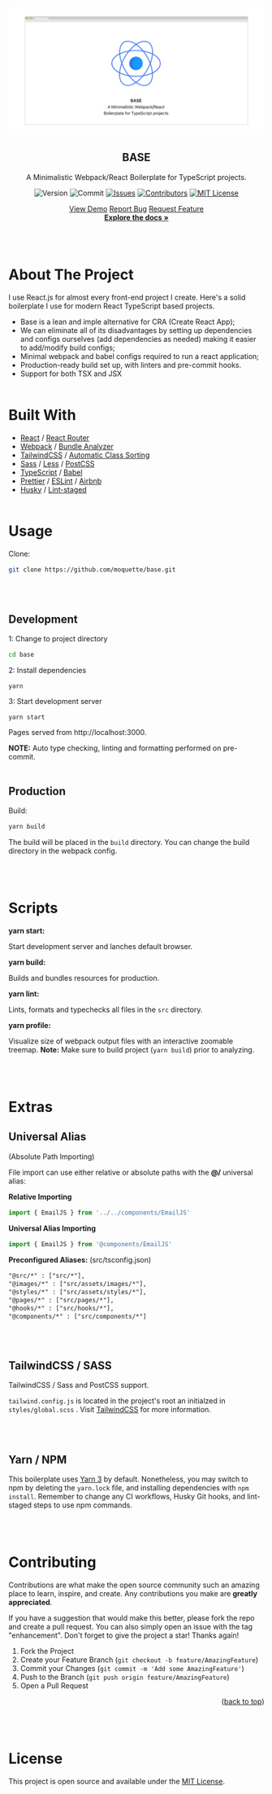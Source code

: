 <div id="top"></div>
<!--
*** Thanks for checking out this README. If you have a suggestion
*** that would make this project better, please fork the repo
*** and create a pull request or simply open an issue with the
*** tag "enhancement". Don't forget to give the project a star!
*** Thanks again! Now go create something AMAZING! :D
-->

<!-- PROJECT SCREENSHOT -->

<div align="center">

[![base][screenshot]][screenshot-url]

## BASE

  <p align="center">
    A Minimalistic Webpack/React Boilerplate for TypeScript projects.
  </p>

![Version][version-shield]
![Commit][commit-shield]
[![Issues][issues-shield]][issues-url]
[![Contributors][contributors-shield]][contributors-url]
[![MIT License][license-shield]][license-url]

  <p align="center">
    <a href="https://base.moquette.us">View Demo</a>
    <a href="https://github.com/moquette/base/issues">Report Bug</a>
    <a href="https://github.com/moquette/base/issues">Request Feature</a>
    <br />
        <a href="https://github.com/moquette/base"><strong>Explore the docs »</strong></a>
  </p>
</div>
<br/>
<br/>

# About The Project

I use React.js for almost every front-end project I create. Here's a solid boilerplate I use for modern React TypeScript based projects.

- Base is a lean and imple alternative for CRA (Create React App);
- We can eliminate all of its disadvantages by setting up dependencies and configs ourselves (add dependencies as needed) making it easier to add/modify build configs;
- Minimal webpack and babel configs required to run a react application;
- Production-ready build set up, with linters and pre-commit hooks.
- Support for both TSX and JSX
  <br/>
  <br/>

# Built With

- [React](https://reactjs.org/) / [React Router](https://reactrouter.com)
- [Webpack](https://webpack.js.org) / [Bundle Analyzer](https://github.com/webpack-contrib/webpack-bundle-analyzer/)
- [TailwindCSS](https://tailwindcss.com) / [Automatic Class Sorting](https://tailwindcss.com/blog/automatic-class-sorting-with-prettier/)
- [Sass](https://sass-lang.com/) / [Less](https://lesscss.org/) / [PostCSS](https://postcss.org/)
- [TypeScript](https://www.typescriptlang.org) / [Babel](https://babeljs.io/)
- [Prettier](https://prettier.io) / [ESLint](http://eslint.org) / [Airbnb](https://github.com/airbnb/javascript)
- [Husky](https://typicode.github.io/husky/#/) / [Lint-staged](https://github.com/okonet/lint-staged#readme)
  <br/>
  <br/>

# Usage

Clone:

```bash
git clone https://github.com/moquette/base.git
```

<br/>
<br/>

## Development

1: Change to project directory

```bash
cd base
```

2: Install dependencies

```
yarn
```

3: Start development server

```
yarn start
```

Pages served from http://localhost:3000.

**NOTE:**
Auto type checking, linting and formatting performed on pre-commit.
<br/>
<br/>

## Production

Build:

```bash
yarn build
```

The build will be placed in the `build` directory. You can change the build directory in the webpack config.

<br/>
<br/>

# Scripts

**yarn start:**

Start development server and lanches default browser.

**yarn build:**

Builds and bundles resources for production.

**yarn lint:**

Lints, formats and typechecks all files in the `src` directory.

**yarn profile:**

Visualize size of webpack output files with an interactive zoomable treemap.
**Note:** Make sure to build project (`yarn build`) prior to analyzing.

<br/>
<br/>

# Extras

## Universal Alias

(Absolute Path Importing)

File import can use either relative or absolute paths with the **@/** universal alias:

**Relative Importing**

```typescript
import { EmailJS } from '../../components/EmailJS'
```

**Universal Alias Importing**

```typescript
import { EmailJS } from '@components/EmailJS'
```

**Preconfigured Aliases:**
(src/tsconfig.json)

```
"@src/*" : ["src/*"],
"@images/*" : ["src/assets/images/*"],
"@styles/*" : ["src/assets/styles/*"],
"@pages/*" : ["src/pages/*"],
"@hooks/*" : ["src/hooks/*"],
"@components/*" : ["src/components/*"]
```

<br/>
<br/>

## TailwindCSS / SASS

TailwindCSS / Sass and PostCSS support.

`tailwind.config.js` is located in the project's root an initialzed in `styles/global.scss` . Visit [TailwindCSS](https://tailwindcss.com/docs/configuration) for more information.

<br/>
<br/>

## Yarn / NPM

This boilerplate uses [Yarn 3](https://yarnpkg.com) by default. Nonetheless, you may switch to npm by deleting the `yarn.lock` file, and installing dependencies with `npm install`. Remember to change any CI workflows, Husky Git hooks, and lint-staged steps to use npm commands.

<br/>
<br/>

# Contributing

Contributions are what make the open source community such an amazing place to learn, inspire, and create. Any contributions you make are **greatly appreciated**.

If you have a suggestion that would make this better, please fork the repo and create a pull request. You can also simply open an issue with the tag "enhancement".
Don't forget to give the project a star! Thanks again!

1. Fork the Project
2. Create your Feature Branch (`git checkout -b feature/AmazingFeature`)
3. Commit your Changes (`git commit -m 'Add some AmazingFeature'`)
4. Push to the Branch (`git push origin feature/AmazingFeature`)
5. Open a Pull Request

<p align="right">(<a href="#top">back to top</a>)</p>

<br/>
<br/>

# License

This project is open source and available under the [MIT License](LICENSE).

  <!-- PROJECT SHIELDS -->
<!--
*** I'm using markdown "reference style" links for readability.
*** Reference links are enclosed in brackets [ ] instead of parentheses ( ).
*** See the bottom of this document for the declaration of the reference variables
*** for contributors-url, forks-url, etc. This is an optional, concise syntax you may use.
*** https://www.markdownguide.org/basic-syntax/#reference-style-links
-->

<!-- MARKDOWN LINKS & IMAGES -->
<!-- https://www.markdownguide.org/basic-syntax/#reference-style-links -->
<!--
  https://simpleicons.org/
  https://github.com/simple-icons/simple-icons/blob/develop/slugs.md
  https://shields.io/category/platform-support
-->

[version-shield]: https://img.shields.io/github/package-json/v/moquette/base?style=for-the-badge&color=blue
[commit-shield]: https://img.shields.io/github/last-commit/moquette/base?style=for-the-badge&color=blue
[contributors-shield]: https://img.shields.io/github/contributors/moquette/base.svg?style=for-the-badge&color=blue
[contributors-url]: https://github.com/moquette/base/graphs/contributors
[forks-shield]: https://img.shields.io/github/forks/moquette/base.svg?style=for-the-badge
[forks-url]: https://github.com/moquette/base/network/members
[stars-shield]: https://img.shields.io/github/stars/moquette/base.svg?style=for-the-badge
[stars-url]: https://github.com/moquette/base/stargazers
[issues-shield]: https://img.shields.io/github/issues/moquette/base.svg?style=for-the-badge
[issues-url]: https://github.com/moquette/base/issues
[license-shield]: https://img.shields.io/github/license/moquette/base.svg?style=for-the-badge
[license-url]: https://github.com/moquette/base/blob/master/LICENSE
[linkedin-shield]: https://img.shields.io/badge/-LinkedIn-black.svg?style=for-the-badge&logo=linkedin&colorB=555
[linkedin-url]: https://www.linkedin.com/in/jmoquette/
[screenshot]: docs/images/screenshot.png
[screenshot-url]: https://base.moquette.us
[next.js]: https://img.shields.io/badge/next.js-000000?style=for-the-badge&logo=nextdotjs&logoColor=white
[next-url]: https://nextjs.org/
[vue.js]: https://img.shields.io/badge/Vue.js-35495E?style=for-the-badge&logo=vuedotjs&logoColor=4FC08D
[vue-url]: https://vuejs.org/
[angular.io]: https://img.shields.io/badge/Angular-DD0031?style=for-the-badge&logo=angular&logoColor=white
[angular-url]: https://angular.io/
[svelte.dev]: https://img.shields.io/badge/Svelte-4A4A55?style=for-the-badge&logo=svelte&logoColor=FF3E00
[svelte-url]: https://svelte.dev/
[laravel.com]: https://img.shields.io/badge/Laravel-FF2D20?style=for-the-badge&logo=laravel&logoColor=white
[laravel-url]: https://laravel.com
[bootstrap.com]: https://img.shields.io/badge/Bootstrap-563D7C?style=for-the-badge&logo=bootstrap&logoColor=white
[bootstrap-url]: https://getbootstrap.com
[jquery.com]: https://img.shields.io/badge/jQuery-0769AD?style=for-the-badge&logo=jquery&logoColor=white
[jquery-url]: https://jquery.com
[webpack.js.com]: https://img.shields.io/badge/Webpack-000?style=for-the-badge&logo=webpack
[webpack-url]: https://webpack.js.org
[react.js]: https://img.shields.io/badge/React-61DAFB?style=for-the-badge&logo=react&logoColor=fff
[react-url]: https://reactjs.org/
[reactrouter.com]: https://img.shields.io/badge/react_router-CA4245?style=for-the-badge&logo=reactrouter&logoColor=fff
[reactrouter-url]: https://reactrouter.com
[tailwindcss.com]: https://img.shields.io/badge/tailwindcss-06B6D4?style=for-the-badge&logo=tailwindcss&logoColor=white
[tailwind-url]: https://tailwindcss.com
[sass-lang.com]: https://img.shields.io/badge/SASS-CC6699?style=for-the-badge&logo=sass&logoColor=white
[sass-url]: https://sass-lang.com
[postcss.org]: https://img.shields.io/badge/PostCSS-DD3A0A?style=for-the-badge&logo=postcss&logoColor=white
[postcss-url]: https://postcss.org
[typescriptlang.org]: https://img.shields.io/badge/TypeScript-3178C6?style=for-the-badge&logo=typescript&logoColor=white
[typescript-url]: https://typescriptlang.org/
[prettier.io]: https://img.shields.io/badge/Prettier-F7B93E?style=for-the-badge&logo=prettier&logoColor=white
[prettier-url]: https://prettier.io/
